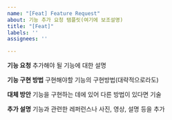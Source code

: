 ```yaml
---
name: "[Feat] Feature Request"
about: 기능 추가 요청 탬플릿(여기에 보조설명)
title: "[Feat]"
labels: ''
assignees: ''

---
```


**기능 요청**
추가해야 될 기능에 대한 설명

**기능 구현 방법**
구현해야할 기능의 구현방법(대략적으로라도)

**대체 방안**
기능을 구현하는 데에 있어 다른 방법이 있다면 기술

**추가 설명**
기능과 관련한 레퍼런스나 사진, 영상, 설명 등을 추가
